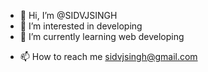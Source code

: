 - 👋 Hi, I’m @SIDVJSINGH
- 👀 I’m interested in developing
- 🌱 I’m currently learning web developing
<!-- - 💞️ I’m looking to collaborate on ... -->
- 📫 How to reach me sidvjsingh@gmail.com

<!---
SIDVJSINGH/SIDVJSINGH is a ✨ special ✨ repository because its `README.md` (this file) appears on your GitHub profile.
You can click the Preview link to take a look at your changes.
--->
